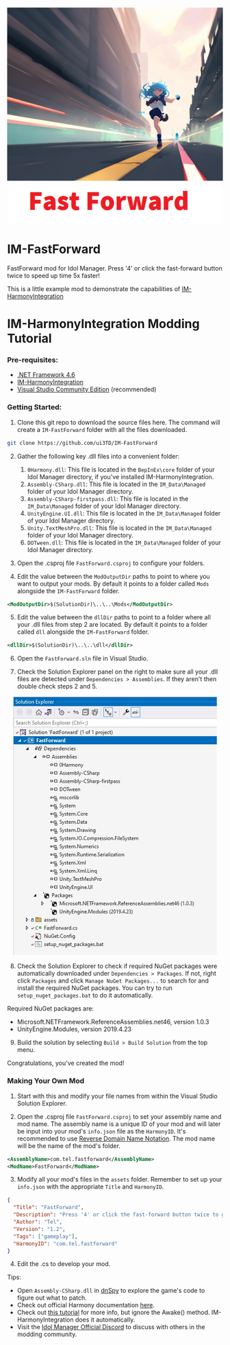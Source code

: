 

<p align="center">
  <img src="source/assets/thumb.png?raw=true" />
</p>

# IM-FastForward
FastForward mod for Idol Manager. Press '4' or click the fast-forward button twice to speed up time 5x faster!

This is a little example mod to demonstrate the capabilities of [IM-HarmonyIntegration](https://github.com/ui3TD/IM-HarmonyIntegration)

# IM-HarmonyIntegration Modding Tutorial

### Pre-requisites: 
- [.NET Framework 4.6](https://dotnet.microsoft.com/en-us/download/dotnet-framework/net46)
- [IM-HarmonyIntegration](https://github.com/ui3TD/IM-HarmonyIntegration)
- [Visual Studio Community Edition](https://visualstudio.microsoft.com/vs/community/) (recommended)

### Getting Started:

1. Clone this git repo to download the source files here. The command will create a `IM-FastForward` folder with all the files downloaded.
```bash
git clone https://github.com/ui3TD/IM-FastForward
```
2. Gather the following key .dll files into a convenient folder:
	1. `0Harmony.dll`: This file is located in the `BepInEx\core` folder of your Idol Manager directory, if you've installed IM-HarmonyIntegration.
	2. `Assembly-CSharp.dll`: This file is located in the `IM_Data\Managed` folder of your Idol Manager directory.
	3. `Assembly-CSharp-firstpass.dll`: This file is located in the `IM_Data\Managed` folder of your Idol Manager directory.
	4. `UnityEngine.UI.dll`: This file is located in the `IM_Data\Managed` folder of your Idol Manager directory.
	5. `Unity.TextMeshPro.dll`: This file is located in the `IM_Data\Managed` folder of your Idol Manager directory.
	6. `DOTween.dll`: This file is located in the `IM_Data\Managed` folder of your Idol Manager directory.

3. Open the .csproj file `FastForward.csproj` to configure your folders.

4. Edit the value between the `ModOutputDir` paths to point to where you want to output your mods. By default it points to a folder called `Mods` alongside the `IM-FastForward` folder.
```xml
<ModOutputDir>$(SolutionDir)\..\..\Mods</ModOutputDir>
```

5. Edit the value between the `dllDir` paths to point to a folder where all your .dll files from step 2 are located. By default it points to a folder called `dll` alongside the `IM-FastForward` folder.
```xml
<dllDir>$(SolutionDir)\..\..\dll</dllDir>
```

6. Open the `FastForward.sln` file in Visual Studio.

7. Check the Solution Explorer panel on the right to make sure all your .dll files are detected under `Dependencies > Assemblies`. If they aren't then double check steps 2 and 5.

<p align="center">
  <img src="readme%20assets/solution_explorer.jpg?raw=true" />
</p>

8. Check the Solution Explorer to check if required NuGet packages were automatically downloaded under `Dependencies > Packages`. If not, right click `Packages` and click `Manage NuGet Packages...` to search for and install the required NuGet packages.
You can try to run `setup_nuget_packages.bat` to do it automatically.

Required NuGet packages are:
- Microsoft.NETFramework.ReferenceAssemblies.net46, version 1.0.3
- UnityEngine.Modules, version 2019.4.23
 
9. Build the solution by selecting `Build > Build Solution` from the top menu.

Congratulations, you've created the mod!

### Making Your Own Mod
1. Start with this and modify your file names from within the Visual Studio Solution Explorer.

2. Open the .csproj file `FastForward.csproj` to set your assembly name and mod name. The assembly name is a unique ID of your mod and will later be input into your mod's `info.json` file as the `HarmonyID`. It's recommended to use [Reverse Domain Name Notation](https://en.wikipedia.org/wiki/Reverse_domain_name_notation). The mod name will be the name of the mod's folder.
```xml
<AssemblyName>com.tel.fastforward</AssemblyName>
<ModName>FastForward</ModName>
```
3. Modify all your mod's files in the `assets` folder. Remember to set up your `info.json` with the appropriate `Title` and `HarmonyID`.
```json
{
  "Title": "FastForward",
  "Description": "Press '4' or click the fast-forward button twice to go faster!",
  "Author": "Tel",
  "Version": "1.2",
  "Tags": ["gameplay"],
  "HarmonyID": "com.tel.fastforward"
}

```
4. Edit the .cs to develop your mod.

Tips:
- Open `Assembly-CSharp.dll` in [dnSpy](https://github.com/dnSpy/dnSpy/releases/tag/v6.1.8) to explore the game's code to figure out what to patch.
- Check out official Harmony documentation [here](https://harmony.pardeike.net/articles/intro.html).
- Check out [this tutorial](https://outward.fandom.com/wiki/Mod_development_guide/Harmony) for more info, but ignore the Awake() method. IM-HarmonyIntegration does it automatically. 
- Visit the [Idol Manager Official Discord](https://discord.com/invite/83ywHbP) to discuss with others in the modding community.
